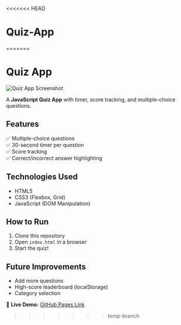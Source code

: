 <<<<<<< HEAD
# Quiz-App
=======
# Quiz App

![Quiz App Screenshot](./assets/images/screenshot.png)

A **JavaScript Quiz App** with timer, score tracking, and multiple-choice questions.

## Features
✅ Multiple-choice questions  
✅ 30-second timer per question  
✅ Score tracking  
✅ Correct/incorrect answer highlighting  

## Technologies Used
- HTML5
- CSS3 (Flexbox, Grid)
- JavaScript (DOM Manipulation)

## How to Run
1. Clone this repository
2. Open `index.html` in a browser
3. Start the quiz!

## Future Improvements
- Add more questions
- High-score leaderboard (localStorage)
- Category selection

🔗 **Live Demo:** [GitHub Pages Link](#)  
>>>>>>> temp-branch
